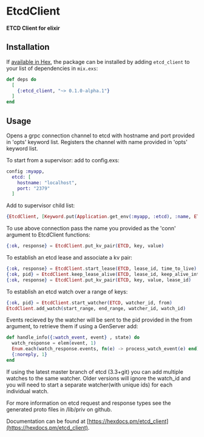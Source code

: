 # EtcdClient

**ETCD Client for elixir**

## Installation

If [available in Hex](https://hex.pm/docs/publish), the package can be installed
by adding `etcd_client` to your list of dependencies in `mix.exs`:

```elixir
def deps do
  [
    {:etcd_client, "~> 0.1.0-alpha.1"}
  ]
end
```

## Usage

Opens a grpc connection channel to etcd with hostname and port provided in 'opts' keyword list.
Registers the channel with name provided in 'opts' keyword list.

To start from a supervisor:
add to config.exs:

```elixir
config :myapp,
  etcd: [
    hostname: "localhost",
    port: "2379"
  ]
```

Add to supervisor child list:

```elixir
{EtcdClient, [Keyword.put(Application.get_env(:myapp, :etcd), :name, ETCD)]}
```

To use above connection pass the name you provided as the 'conn' argument to EtcdClient functions:

```elixir
{:ok, response} = EtcdClient.put_kv_pair(ETCD, key, value)
```

To establish an etcd lease and associate a kv pair:

```elixir
{:ok, response} = EtcdClient.start_lease(ETCD, lease_id, time_to_live)
{:ok, pid} = EtcdClient.keep_lease_alive(ETCD, lease_id, keep_alive_interval)
{:ok, response} = EtcdClient.put_kv_pair(ETCD, key, value, lease_id)
```

To establish an etcd watch over a range of keys:

```elixir
{:ok, pid} = EtcdClient.start_watcher(ETCD, watcher_id, from)
EtcdClient.add_watch(start_range, end_range, watcher_id, watch_id)
```

Events recieved by the watcher will be sent to the pid provided in the from argument,
to retrieve them if using a GenServer add:

```elixir
def handle_info({:watch_event, event} , state) do
  watch_response = elem(event, 1)
  Enum.each(watch_response.events, fn(e) -> process_watch_event(e) end)
  {:noreply, 1}
end
```

If using the latest master branch of etcd (3.3+git) you can add multiple watches to the same
watcher.  Older versions will ignore the watch_id and you will need to start a separate
watcher(with unique ids) for each individual watch.

For more information on etcd request and response types see the generated proto files in /lib/priv
on github.

Documentation  can be found at [https://hexdocs.pm/etcd_client](https://hexdocs.pm/etcd_client).

